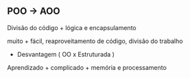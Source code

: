 ## POO -> AOO

Divisão  do código + lógica e encapsulamento

muito + fácil, reaproveitamento de código, divisão do trabalho


- Desvantagem ( OO x Estruturada )

Aprendizado + complicado  + memória e processamento


